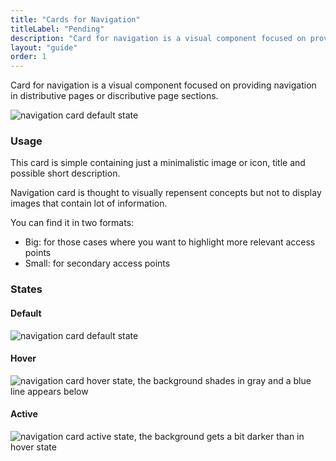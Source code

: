 ```yaml
---
title: "Cards for Navigation"
titleLabel: "Pending"
description: "Card for navigation is a visual component focused on providing navigation in distributive pages or discributive page sections."
layout: "guide"
order: 1
---
```


<div class="page-description">Card for navigation is a visual component focused on providing navigation in distributive pages or discributive page sections.</div>

![navigation card default state](/images/lexicon/CardNavDefault.jpg)

### Usage
This card is simple containing just a minimalistic image or icon, title and possible short description.

Navigation card is thought to visually repensent concepts but not to display images that contain lot of information.

You can find it in two formats:

- Big: for those cases where you want to highlight more relevant access points
- Small: for secondary access points

### States

#### Default 
![navigation card default state](/images/lexicon/CardNavDefault.jpg)

#### Hover
![navigation card hover state, the background shades in gray and a blue line appears below](/images/lexicon/CardNavHover.jpg)

#### Active 
![navigation card active state, the background gets a bit darker than in hover state](/images/lexicon/CardNavActive.jpg)

